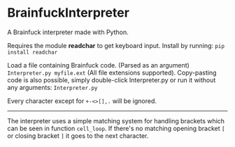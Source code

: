 # BrainfuckInterpreter
A Brainfuck interpreter made with Python.

Requires the module **readchar** to get keyboard input.
Install by running: `pip install readchar`

Load a file containing Brainfuck code. (Parsed as an argument) `Interpreter.py myfile.ext` (All file extensions supported).
Copy-pasting code is also possible, simply double-click Interpreter.py or run it without any arguments: `Interpreter.py`

Every character except for `+-<>[],.` will be ignored.

----
  
The interpreter uses a simple matching system for handling brackets which can be seen in function `cell_loop`. If there's no matching opening bracket `[` or closing bracket `]` it goes to the next character.
